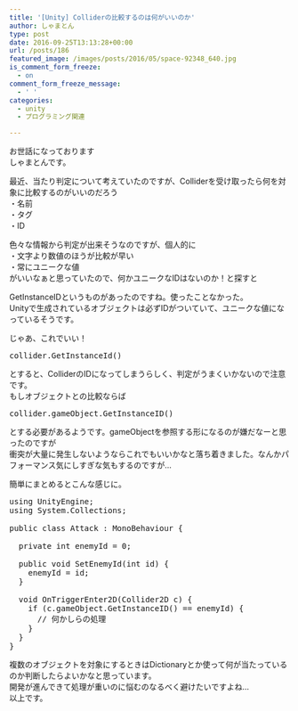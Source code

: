 ```yaml
---
title: '[Unity] Colliderの比較するのは何がいいのか'
author: しゃまとん
type: post
date: 2016-09-25T13:13:28+00:00
url: /posts/186
featured_image: /images/posts/2016/05/space-92348_640.jpg
is_comment_form_freeze:
  - on
comment_form_freeze_message:
  - ' '
categories:
  - unity
  - プログラミング関連

---
```

お世話になっております  
しゃまとんです。

最近、当たり判定について考えていたのですが、Colliderを受け取ったら何を対象に比較するのがいいのだろう  
・名前  
・タグ  
・ID

色々な情報から判定が出来そうなのですが、個人的に  
・文字より数値のほうが比較が早い  
・常にユニークな値  
がいいなぁと思っていたので、何かユニークなIDはないのか！と探すと

GetInstanceIDというものがあったのですね。使ったことなかった。  
Unityで生成されているオブジェクトは必ずIDがついていて、ユニークな値になっているそうです。



じゃあ、これでいい！

<pre class="brush: csharp; gutter: false">collider.GetInstanceId()</pre>

とすると、ColliderのIDになってしまうらしく、判定がうまくいかないので注意です。  
もしオブジェクトとの比較ならば

<pre class="brush: csharp; gutter: false">collider.gameObject.GetInstanceID()</pre>

とする必要があるようです。gameObjectを参照する形になるのが嫌だなーと思ったのですが  
衝突が大量に発生しないようならこれでもいいかなと落ち着きました。なんかパフォーマンス気にしすぎな気もするのですが&#8230;

簡単にまとめるとこんな感じに。

<pre class="brush: csharp; gutter: true">using UnityEngine;
using System.Collections;

public class Attack : MonoBehaviour {

  private int enemyId = 0;

  public void SetEnemyId(int id) {
    enemyId = id;
  }

  void OnTriggerEnter2D(Collider2D c) {
    if (c.gameObject.GetInstanceID() == enemyId) {
      // 何かしらの処理
    }
  }
}</pre>

複数のオブジェクトを対象にするときはDictionaryとか使って何が当たっているのか判断したらよいかなと思っています。  
開発が進んできて処理が重いのに悩むのなるべく避けたいですよね&#8230;  
以上です。